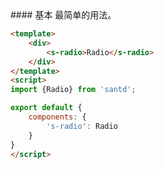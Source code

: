 <text lang="cn">
#### 基本
最简单的用法。
</text>

```html
<template>
    <div>
        <s-radio>Radio</s-radio>
    </div>
</template>
<script>
import {Radio} from 'santd';

export default {
    components: {
        's-radio': Radio
    }
}
</script>
```
